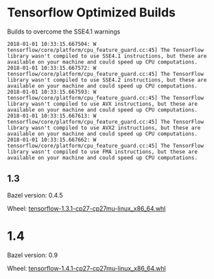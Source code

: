 # Tensorflow Optimized Builds

Builds to overcome the SSE4.1 warnings

```
2018-01-01 10:33:15.667504: W tensorflow/core/platform/cpu_feature_guard.cc:45] The TensorFlow library wasn't compiled to use SSE4.1 instructions, but these are available on your machine and could speed up CPU computations.
2018-01-01 10:33:15.667572: W tensorflow/core/platform/cpu_feature_guard.cc:45] The TensorFlow library wasn't compiled to use SSE4.2 instructions, but these are available on your machine and could speed up CPU computations.
2018-01-01 10:33:15.667593: W tensorflow/core/platform/cpu_feature_guard.cc:45] The TensorFlow library wasn't compiled to use AVX instructions, but these are available on your machine and could speed up CPU computations.
2018-01-01 10:33:15.667613: W tensorflow/core/platform/cpu_feature_guard.cc:45] The TensorFlow library wasn't compiled to use AVX2 instructions, but these are available on your machine and could speed up CPU computations.
2018-01-01 10:33:15.667662: W tensorflow/core/platform/cpu_feature_guard.cc:45] The TensorFlow library wasn't compiled to use FMA instructions, but these are available on your machine and could speed up CPU computations.
```


## 1.3

Bazel version: 0.4.5

Wheel: [tensorflow-1.3.1-cp27-cp27mu-linux_x86_64.whl](tensorflow-1.3.1-cp27-cp27mu-linux_x86_64.whl)

# 1.4

Bazel version: 0.9

Wheel: [tensorflow-1.4.1-cp27-cp27mu-linux_x86_64.whl](tensorflow-1.4.1-cp27-cp27mu-linux_x86_64.whl)
